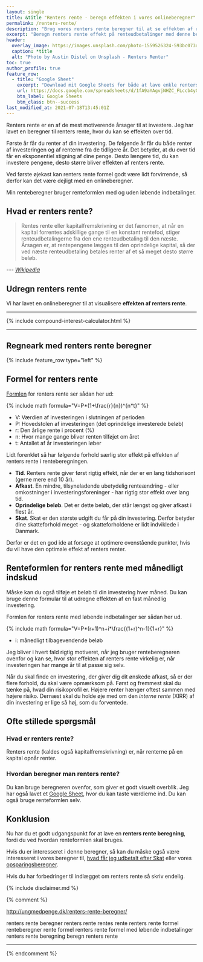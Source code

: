 ```yaml
---
layout: single
title: &title "Renters rente - beregn effekten i vores onlineberegner"
permalink: /renters-rente/
description: "Brug vores renters rente beregner til at se effekten af renters rente. Vi bruger renteformlen med konstant rentefod og mulighed for løbende kapitalindskud."
excerpt: "Beregn renters rente effekt på renteudbetalinger med denne beregner. Se renters rente formel med konstant rentefod og mulighed for løbende kapitalindskud."
header:
  overlay_image: https://images.unsplash.com/photo-1559526324-593bc073d938?ixlib=rb-1.2.1&ixid=eyJhcHBfaWQiOjEyMDd9&auto=format&fit=crop&w=2000&q=80
  caption: *title
  alt: "Photo by Austin Distel on Unsplash - Renters Renter"
toc: true
author_profile: true
feature_row:
  - title: "Google Sheet"
    excerpt: "Download mit Google Sheets for både at lave enkle renters rente beregninger og mere avancerede renters rente beregninger med løbende indskud."
    url: https://docs.google.com/spreadsheets/d/1fA9aYAgvjNHZC_FLccb4yOMVz7FTxrDFw0JOa-CG_ew/copy?usp=sharing
    btn_label: Google Sheets
    btm_class: btn--success
last_modified_at: 2021-07-18T13:45:01Z
---
```


Renters rente er en af de mest motiverende årsager til at investere. Jeg har lavet en beregner til renters rente, hvor du kan se effekten over tid.

Første år får du renter af din investering. De følgende år får du både renter af investeringen og af renterne fra de tidligere år. Det betyder, at du over tid får en eksponentiel stigning af dine penge. Desto længere tid, du kan investere pengene, desto større bliver effekten af renters rente.

Ved første øjekast kan renters rente formel godt være lidt forvirrende, så derfor kan det være dejligt med en onlineberegner.

Min renteberegner bruger renteformlen med og uden løbende indbetalinger.

## Hvad er renters rente?

> Rentes rente eller kapitalfremskrivning er det fænomen, at når en kapital forrentes adskillige gange til en konstant rentefod, stiger renteudbetalingerne fra den ene renteudbetaling til den næste. Årsagen er, at rentepengene lægges til den oprindelige kapital, så der ved næste renteudbetaling betales renter af et så meget desto større beløb.

<cite>--- [Wikipedia](https://da.wikipedia.org/wiki/Rentes_rente)</cite>

## Udregn renters rente

Vi har lavet en onlineberegner til at visualisere **effekten af renters rente**.

***

{% include compound-interest-calculator.html %}

***

## Regneark med renters rente beregner

{% include feature_row type="left" %}

## Formel for renters rente

[Formlen](http://www.helpfulcalculators.com/compound-interest-calculator) for renters rente ser sådan her ud:

{% include math formula="V=P*(1+\frac{r}{n})^{n*t}" %}

- V: Værdien af investeringen i slutningen af perioden
- P: Hovedstolen af investeringen (det oprindelige investerede beløb)
- r: Den årlige rente i procent (%)
- n: Hvor mange gange bliver renten tilføjet om året
- t: Antallet af år investeringen løber

Lidt forenklet så har følgende forhold særlig stor effekt på effekten af renters rente i renteberegningen.

- **Tid**. Renters rente giver først rigtig effekt, når der er en lang tidshorisont (gerne mere end 10 år).
- **Afkast**. En mindre, tilsyneladende ubetydelig renteændring - eller omkostninger i investeringsforeninger - har rigtig stor effekt over lang tid.
- **Oprindelige beløb**. Det er dette beløb, der står længst og giver afkast i flest år.
- **Skat**. Skat er den største udgift du får på din investering. Derfor betyder dine skatteforhold meget - og skatteforholdene er lidt indviklede i Danmark.

Derfor er det en god ide at forsøge at optimere ovenstående punkter, hvis du vil have den optimale effekt af renters renter.

## Renteformlen for renters rente med månedligt indskud

Måske kan du også tilføje et beløb til din investering hver måned. Du kan bruge denne formular til at udregne effekten af en fast månedlig investering.

Formlen for renters rente med løbende indbetalinger ser sådan her ud.

{% include math formula="V=P*(r+1)^n+i*\frac{(1+r)^n-1}{1+r}" %}

- i: månedligt tilbagevendende beløb

Jeg bliver i hvert fald rigtig motiveret, når jeg bruger renteberegneren ovenfor og kan se, hvor stor effekten af renters rente virkelig er, når investeringen har mange år til at passe sig selv.

Når du skal finde en investering, der giver dig dit ønskede afkast, så er der flere forhold, du skal være opmærksom på. Først og fremmest skal du tænke på, hvad din risikoprofil er. Højere renter hænger oftest sammen med højere risiko. Dernæst skal du holde øje med om den _interne rente_ (XIRR) af din investering er lige så høj, som du forventede.

## Ofte stillede spørgsmål

### Hvad er renters rente?

Renters rente (kaldes også kapitalfremskrivning) er, når renterne på en kapital opnår renter.

### Hvordan beregner man renters rente?

Du kan bruge beregneren ovenfor, som giver et godt visuelt overblik. Jeg har også lavet et [Google Sheet](https://docs.google.com/spreadsheets/d/1fA9aYAgvjNHZC_FLccb4yOMVz7FTxrDFw0JOa-CG_ew/copy), hvor du kan taste værdierne ind. Du kan også bruge renteformlen selv.

## Konklusion

Nu har du et godt udgangspunkt for at lave en **renters rente beregning**, fordi du ved hvordan renteformlen skal bruges.

Hvis du er interesseret i denne beregner, så kan du måske også være interesseret i vores beregner til, [hvad får jeg udbetalt efter Skat](/udbetalt-loen-efter-skat/) eller vores [opsparingsberegner](/opsparingsberegner/).

Hvis du har forbedringer til indlægget om renters rente så skriv endelig.

{% include disclaimer.md %}

{% comment %}

http://ungmedpenge.dk/renters-rente-beregner/

renters rente beregner
renters rente
rentes rente
renters rente formel
renteberegner
rente formel
renters rente formel med løbende indbetalinger
renters rente beregning
beregn renters rente

***
{% endcomment %}
